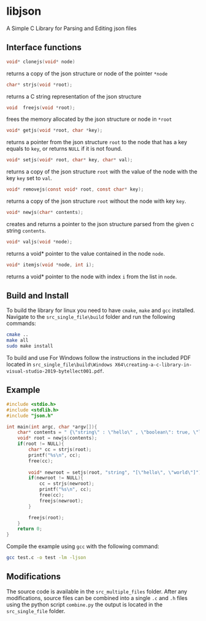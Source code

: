 # libjson
A Simple C Library for Parsing and Editing json files

## Interface functions
```c
void* clonejs(void* node)
```
returns a copy of the json structure or node of the pointer `*node`
```c
char* strjs(void *root);
```
returns a C string representation of the json structure
```c
void  freejs(void *root);
```
frees the memory allocated by the json structure or node in `*root`
```c
void* getjs(void *root, char *key);
```
returns a pointer from the json structure `root` to the node that has a key equals to `key`, or returns `NULL` if it is not found.
```c
void* setjs(void* root, char* key, char* val);
```
returns a copy of the json structure `root` with the value of the node with the key `key` set to `val`.
```c
void* removejs(const void* root, const char* key);
```
returns a copy of the json structure `root` without the node with key `key`.
```c
void* newjs(char* contents);
```
creates and returns a pointer to the json structure parsed from the given c string `contents`.
```c
void* valjs(void *node);
```
returns a void* pointer to the value contained in the node `node`.
```c
void* itemjs(void *node, int i);
```
returns a void* pointer to the node with index `i` from the list in `node`.


## Build and Install
To build the library for linux you need to have `cmake`, `make` and `gcc` installed. Navigate to the `src_single_file\build` folder and run the following commands:
```bash
cmake ..
make all
sudo make install
```
To build and use For Windows follow the instructions in the included PDF located in `src_single_file\build\Windows X64\creating-a-c-library-in-visual-studio-2019-bytellect001.pdf`.

## Example
```c
#include <stdio.h>
#include <stdlib.h>
#include "json.h"

int main(int argc, char *argv[]){
	char* contents = " {\"string\" : \"hello\" , \"boolean\": true, \"list\": [1, 2, 3], \"object\": { \"null\" : null } } ";
	void* root = newjs(contents);
	if(root != NULL){
		char* cc = strjs(root);
		printf("%s\n", cc);
		free(cc);
		
		void* newroot = setjs(root, "string", "[\"hello\", \"world\"]");
		if(newroot != NULL){
			cc = strjs(newroot);
			printf("%s\n", cc);
			free(cc);
			freejs(newroot);
		}

		freejs(root);
	}
	return 0;
}
```
Compile the example using `gcc` with the following command:
```bash
gcc test.c -o test -lm -ljson
```

## Modifications
The source code is available in the `src_multiple_files` folder. After any modifications, source files can be combined into a single `.c` and `.h` files   using the python script `combine.py` the output is located in the `src_single_file` folder.
